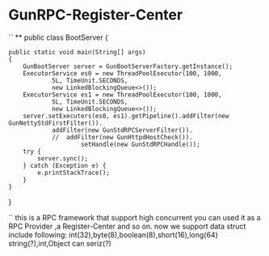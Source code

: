 # GunRPC-Register-Center

``
** 
public class BootServer {

    public static void main(String[] args)
    {
        GunBootServer server = GunBootServerFactory.getInstance();
        ExecutorService es0 = new ThreadPoolExecutor(100, 1000,
                5L, TimeUnit.SECONDS,
                new LinkedBlockingQueue<>());
        ExecutorService es1 = new ThreadPoolExecutor(100, 1000,
                5L, TimeUnit.SECONDS,
                new LinkedBlockingQueue<>());
        server.setExecuters(es0, es1).getPipeline().addFilter(new GunNettyStdFirstFilter()).
                addFilter(new GunStdRPCServerFilter()).
                //  addFilter(new GunHttpdHostCheck()).
                        setHandle(new GunStdRPCHandle());
        try {
            server.sync();
        } catch (Exception e) {
            e.printStackTrace();
        }
    }  
}

``
this is a RPC framework that support high concurrent
you can used it as a RPC Provider ,a Register-Center
and so on.
now we support data struct include following:
int(32),byte(8),boolean(8),short(16),long(64)
string(?),int[](?),Object can seriz(?)
